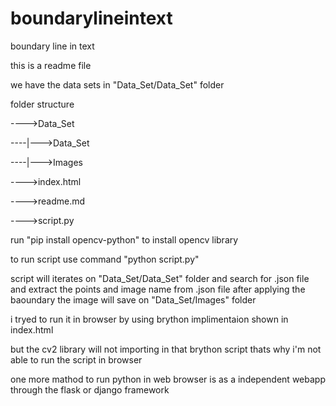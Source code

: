 # boundarylineintext
boundary line in text


this is a readme file 

we have the data sets in "Data_Set/Data_Set" folder  

folder structure

---->Data_Set

----|--->Data_Set

----|--->Images

---->index.html

---->readme.md

---->script.py

run "pip install opencv-python" to install opencv library

to run script use command "python script.py"

script will iterates on "Data_Set/Data_Set" folder  and search for .json file and extract the points and image name from .json file
after applying the baoundary the image will save on "Data_Set/Images" folder  


i tryed to run it in browser by using brython implimentaion shown in index.html 

but the cv2 library will not importing in that brython script 
thats why i'm not able to run the script in browser

one more mathod to run python in web browser is  as a independent webapp through the flask or django framework 






